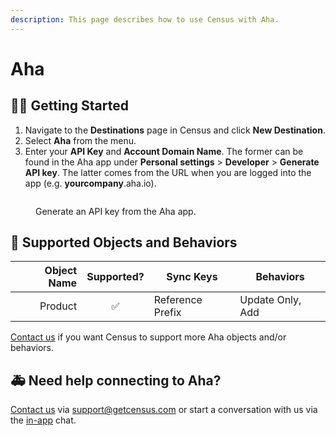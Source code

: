 ```yaml
---
description: This page describes how to use Census with Aha.
---
```


# Aha

## 🏃‍♀️ Getting Started

1. Navigate to the **Destinations** page in Census and click **New Destination**.
2. Select **Aha** from the menu.
3. Enter your **API Key** and **Account Domain Name**. The former can be found in the Aha app under **Personal settings** > **Developer** > **Generate API key**. The latter comes from the URL when you are logged into the app (e.g. **yourcompany**.aha.io).

<figure><img src="../.gitbook/assets/Screenshot 2023-02-07 at 2.11.03 PM.png" alt=""><figcaption><p>Generate an API key from the Aha app.</p></figcaption></figure>

## 🔀 Supported Objects and Behaviors

| **Object Name** | **Supported?** | **Sync Keys**  | **Behaviors**    |
| --------------: | :------------: | ---------------- |------------------|
| Product | ✅ | Reference Prefix | Update Only, Add |

[Contact us](mailto:support@getcensus.com) if you want Census to support more Aha objects and/or behaviors.

## 🚑 Need help connecting to Aha?

[Contact us](mailto:support@getcensus.com) via support@getcensus.com or start a conversation with us via the [in-app](https://app.getcensus.com) chat.
